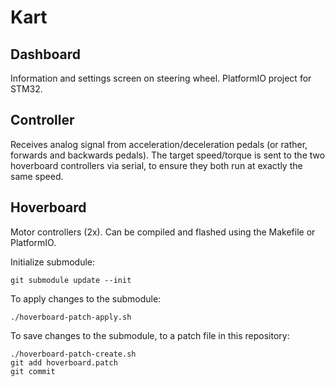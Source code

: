 # Kart

## Dashboard

Information and settings screen on steering wheel. PlatformIO project for STM32.

## Controller

Receives analog signal from acceleration/deceleration pedals (or rather, forwards and backwards pedals). The target speed/torque is sent to the two hoverboard controllers via serial, to ensure they both run at exactly the same speed.

## Hoverboard

Motor controllers (2x). Can be compiled and flashed using the Makefile or PlatformIO.

Initialize submodule:
```
git submodule update --init
```

To apply changes to the submodule:
```
./hoverboard-patch-apply.sh
```

To save changes to the submodule, to a patch file in this repository:
```
./hoverboard-patch-create.sh
git add hoverboard.patch
git commit
```
